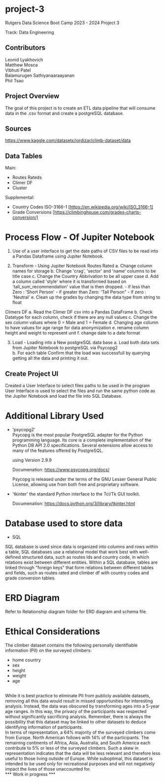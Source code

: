 # project-3

Rutgers Data Science Boot Camp 2023 - 2024
Project 3 

Track: Data Engineering

## Contributors

Leonid Lyakhovich<br>
Matthew Mosca<br>
Vibhuti Patel<br>
Balamurugen Sathiyanaaraayanan<br>
Phil Tsao

## Project Overview
The goal of this project is to create an ETL data pipeline that will consume data in the .csv format and create a postgreSQL database.

## Sources
https://www.kaggle.com/datasets/jordizar/climb-dataset/data

## Data Tables
Main:
 + Routes Rateds
 + Climer DF
 + Cluster

Supplemental:
 + Country Codes ISO-3166-1 [https://en.wikipedia.org/wiki/ISO_3166-1]
 + Grade Conversions [https://climbinghouse.com/grades-charts-conversion/]
  

# Process Flow - Of Jupiter Notebook
1. Use of a user interface to get the date paths of CSV files to be read into a Pandas Dataframe using Jupiter Notebook.

2. Transform - Using Jupiter Notebook 
  Routes Rated
    a. Change column names for storage
    b. Change 'crag', 'sector' and 'name' columns to be title case
    c. Change the Country Abbrivation to be all upper case
    d. Add a column called 'style' where it is transformed based on 'tall_sum_recommendation' value that is then dropped. 
        - if less than Zero : 'Short Person'
        - if greater than Zero: 'Tall Person"
        - if zero : 'Neutral'
    e. Clean up the grades by changing the data type from string to float

  Climers DF
    a. Read the Climer DF csv into a Pandas DataFrame
    b. Check Datatype for each column, check if there are any null values
    c. Change the sex column values where 0 = Male and 1 = Female
    d. Changing age column to have values for age range for data anonymization
    e. rename column height and weight to represent unit 
    f. change date to a date format

3. Load - Loading into a New postgreSQL data base
   a. Load both data sets from Jupiter Notebook to postgreSQL via Psycopg2   
   b. For each table Confirm that the load was successfull by querying getting all the data and printing it out.

## Create Project UI
Created a User Interface to select files paths to be used in the program
User Interface is used to select the files and run the same python code as the Jupiter Notebook and load the file into SQL Database. 

# Additional Library Used  
 - 'psycopg2'  
    Psycopg is the most popular PostgreSQL adapter for the Python programming language. Its core is a complete implementation of the Python DB API 2.0 specifications. Several extensions allow access to many of the features offered by PostgreSQL.

    using Version 2.9.9

    Documenation: https://www.psycopg.org/docs/   

    Psycopg is released under the terms of the GNU Lesser General Public License, allowing use from both free and proprietary software.

  - 'tkinter' the standard Python interface to the Tcl/Tk GUI toolkit.
    
    Documenation: https://docs.python.org/3/library/tkinter.html
# Database used to store data
- SQL

SQL database is used since data is organized into columns and rows within a table, SQL databases use a relational model that work best with well-defined structured data, such as routes Ids and country code, in which relations exist between different entities. Within a SQL database, tables are linked through "foreign keys"  that form relations between different tables and fields, such as routes rated and climber df with country codes and grade conversion tables.

# ERD Diagram

Refer to Relationship diagram folder for ERD diagram and schema file.


# Ethical Considerations
The climber dataset contains the following personally identifiable information (PII) on the surveyed climbers: 
- home country
- sex
- height
- weight
- age<br>
<br>
While it is best practice to eliminate PII from publicly available datasets, removing all this data would result in missed opportunities for interesting analysis. Instead, the data was obscured by transforming ages into a 5-year age ranges. In this way, the privacy of the participants was respected without significantly sacrificing analysis. Remember, there is always the possibility that this dataset may be linked to other datasets to deduce identifying information of participants.<br>
In terms of representation, a 64% majority of the surveyed climbers come from Europe. North American follows with 14% of the participants. The remaining continents of Africa, Asia, Australia, and South America each contribute to 5% or less of the surveyed climbers. Such a skew in representation indicates that the data will be less relevant and therefore less useful to those living outside of Europe. While suboptimal, this dataset is intended to be used only for recreational purposes and will not negatively impact the lives of those unaccounted for. <br>
*** Work in progress ***

